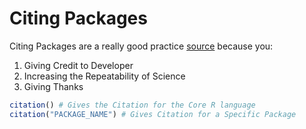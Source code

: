 # Citing Packages

Citing Packages are a really good practice [source][] because you:
1. Giving Credit to Developer
2. Increasing the Repeatability of Science
3. Giving Thanks

```R
citation() # Gives the Citation for the Core R language
citation("PACKAGE_NAME") # Gives Citation for a Specific Package
```

[source]: https://ropensci.org/blog/2021/11/16/how-to-cite-r-and-r-packages/ "How to Cite R and R Packages"
